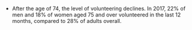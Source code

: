 * After the age of 74, the level of volunteering declines. In 2017, 22% of men and 18% of women aged 75 and over volunteered in the last 12 months, compared to 28% of adults overall.
